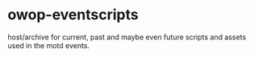 # owop-eventscripts
host/archive for current, past and maybe even future scripts and assets used in the motd events.
